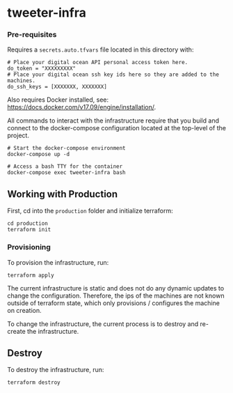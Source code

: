 # tweeter-infra

### Pre-requisites
Requires a `secrets.auto.tfvars` file located in this directory with:
```
# Place your digital ocean API personal access token here.
do_token = "XXXXXXXXX"
# Place your digital ocean ssh key ids here so they are added to the machines.
do_ssh_keys = [XXXXXXX, XXXXXXX]
```

Also requires Docker installed, see: https://docs.docker.com/v17.09/engine/installation/.

All commands to interact with the infrastructure require that you build and connect to the docker-compose configuration located at the top-level of the project.
```
# Start the docker-compose environment
docker-compose up -d

# Access a bash TTY for the container
docker-compose exec tweeter-infra bash
```

## Working with Production
First, cd into the `production` folder and initialize terraform:
```
cd production
terraform init
```

### Provisioning
To provision the infrastructure, run:
```
terraform apply
```

The current infrastructure is static and does not do any dynamic updates to change the configuration. Therefore, the ips of the machines are not known outside of terraform state, which only provisions / configures the machine on creation.

To change the infrastructure, the current process is to destroy and re-create the infrastructure.

## Destroy
To destroy the infrastructure, run:
```
terraform destroy
```
